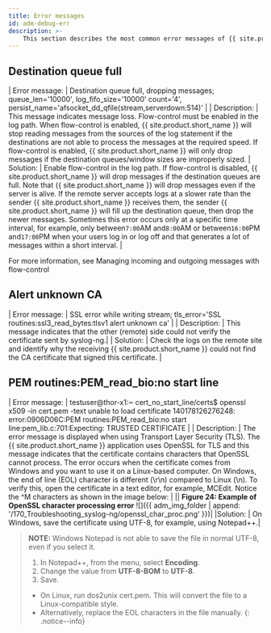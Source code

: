 ```yaml
---
title: Error messages
id: adm-debug-err
description: >-
	This section describes the most common error messages of {{ site.product.short_name }}.
---
```


## Destination queue full

| Error message: | Destination queue full, dropping messages; queue_len='10000', log_fifo_size='10000' count='4',    persist_name='afsocket_dd_qfile(stream,serverdown:514)' |
| Description:   | This message indicates message loss. Flow-control must be enabled in the log path. When flow-control is enabled, {{ site.product.short_name }} will stop   reading messages from the sources of the log  statement if the destinations are not able to   process the messages at the required speed. If flow-control is enabled, {{ site.product.short_name }} will only drop messages if the destination queues/window sizes are improperly sized.
| Solution:      | Enable flow-control in the log path. If flow-control is disabled, {{ site.product.short_name }} will drop messages if the destination queues are full. Note that {{ site.product.short_name }} will drop messages even if the server is alive. If the remote server accepts logs at a slower rate than the sender {{ site.product.short_name }} receives them, the sender {{ site.product.short_name }} will fill up the destination queue, then drop the newer messages. Sometimes this error occurs only at a specific time interval, for example, only between`7:00`AM and`8:00`AM or between`16:00`PM and`17:00`PM when your users log in or log off and that generates a lot of messages within a short interval.                             |

For more information, see Managing incoming and outgoing messages with flow-control

## Alert unknown CA

| Error message: |     SSL error while writing stream; tls_error='SSL routines:ssl3_read_bytes:tlsv1 alert unknown ca' |
| Description:   | This message indicates that the other (remote) side could not verify the certificate sent by syslog-ng.|
| Solution:      | Check the logs on the remote site and identify why the receiving {{ site.product.short_name }} could not find the CA certificate that signed this certificate.          |

## PEM routines:PEM\_read\_bio:no start line

| Error message: |     testuser@thor-x1:~ cert_no_start_line/certs$ openssl x509 -in cert.pem -text unable to load certificate                   140178126276248:                              error:0906D06C:PEM routines:PEM_read_bio:no start line:pem_lib.c:701:Expecting: TRUSTED CERTIFICATE |
| Description:   | The error message is displayed when using Transport Layer Security (TLS). The {{ site.product.short_name }} application uses OpenSSL for TLS and this message indicates that the certificate contains characters that OpenSSL cannot process. The error occurs when the certificate comes from Windows and you want to use it on a Linux-based computer. On Windows, the end of line (EOL) character is different (\\r\\n) compared to Linux (\\n). To verify this, open the certificate in a text editor, for example, MCEdit. Notice the \^M characters as shown in the image below:          |
|| **Figure 24: Example of OpenSSL character processing error** ![]({{ adm_img_folder | append: '/170_Troubleshooting_syslog-ng/openssl_char_proc.png' }})|
|Solution:      | On Windows, save the certificate using UTF-8, for example, using Notepad++.|

>**NOTE:** Windows Notepad is not able to save the file in normal UTF-8, even if you select it.  
>
>1. In Notepad++, from the menu, select **Encoding**.
>2. Change the value from **UTF-8-BOM** to **UTF-8**.
>3. Save.
>
> - On Linux, run dos2unix cert.pem. This will convert the file to a Linux-compatible style.
> - Alternatively, replace the EOL characters in  the file manually.
{: .notice--info}